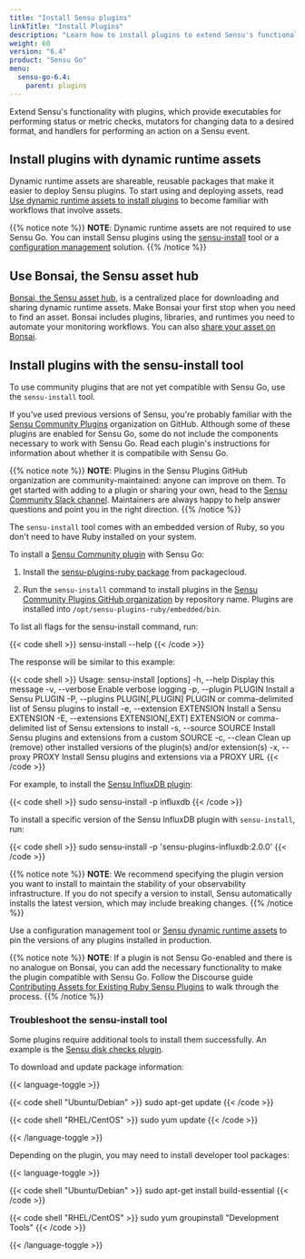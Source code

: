 ```yaml
---
title: "Install Sensu plugins"
linkTitle: "Install Plugins"
description: "Learn how to install plugins to extend Sensu's functionality with executables for performing checks, mutators, and handlers."
weight: 60
version: "6.4"
product: "Sensu Go"
menu:
  sensu-go-6.4:
    parent: plugins
---
```


Extend Sensu's functionality with plugins, which provide executables for performing status or metric checks, mutators for changing data to a desired format, and handlers for performing an action on a Sensu event.

## Install plugins with dynamic runtime assets

Dynamic runtime assets are shareable, reusable packages that make it easier to deploy Sensu plugins.
To start using and deploying assets, read [Use dynamic runtime assets to install plugins][7] to become familiar with workflows that involve assets.

{{% notice note %}}
**NOTE**: Dynamic runtime assets are not required to use Sensu Go.
You can install Sensu plugins using the [sensu-install](#install-plugins-with-the-sensu-install-tool) tool or a [configuration management](../../operations/deploy-sensu/configuration-management/) solution.
{{% /notice %}}

## Use Bonsai, the Sensu asset hub

[Bonsai, the Sensu asset hub][8], is a centralized place for downloading and sharing dynamic runtime assets.
Make Bonsai your first stop when you need to find an asset.
Bonsai includes plugins, libraries, and runtimes you need to automate your monitoring workflows.
You can also [share your asset on Bonsai][9].

## Install plugins with the sensu-install tool

To use community plugins that are not yet compatible with Sensu Go, use the `sensu-install` tool.

If you've used previous versions of Sensu, you're probably familiar with the [Sensu Community Plugins][1] organization on GitHub.
Although some of these plugins are enabled for Sensu Go, some do not include the components necessary to work with Sensu Go.
Read each plugin's instructions for information about whether it is compatibile with Sensu Go. 

{{% notice note %}}
**NOTE**: Plugins in the Sensu Plugins GitHub organization are community-maintained: anyone can improve on them.
To get started with adding to a plugin or sharing your own, head to the [Sensu Community Slack channel](https://slack.sensu.io/).
Maintainers are always happy to help answer questions and point you in the right direction.
{{% /notice %}}

The `sensu-install` tool comes with an embedded version of Ruby, so you don't need to have Ruby installed on your system. 

To install a [Sensu Community plugin][1] with Sensu Go:

1. Install the [sensu-plugins-ruby package][2] from packagecloud.

2. Run the `sensu-install` command to install plugins in the [Sensu Community Plugins GitHub organization][1] by repository name.
Plugins are installed into `/opt/sensu-plugins-ruby/embedded/bin`.

To list all flags for the sensu-install command, run:

{{< code shell >}}
sensu-install --help
{{< /code >}}

The response will be similar to this example:

{{< code shell >}}
Usage: sensu-install [options]
    -h, --help                       Display this message
    -v, --verbose                    Enable verbose logging
    -p, --plugin PLUGIN              Install a Sensu PLUGIN
    -P, --plugins PLUGIN[,PLUGIN]    PLUGIN or comma-delimited list of Sensu plugins to install
    -e, --extension EXTENSION        Install a Sensu EXTENSION
    -E, --extensions EXTENSION[,EXT] EXTENSION or comma-delimited list of Sensu extensions to install
    -s, --source SOURCE              Install Sensu plugins and extensions from a custom SOURCE
    -c, --clean                      Clean up (remove) other installed versions of the plugin(s) and/or extension(s)
    -x, --proxy PROXY                Install Sensu plugins and extensions via a PROXY URL
{{< /code >}}

For example, to install the [Sensu InfluxDB plugin][6]:

{{< code shell >}}
sudo sensu-install -p influxdb
{{< /code >}}

To install a specific version of the Sensu InfluxDB plugin with `sensu-install`, run:

{{< code shell >}}
sudo sensu-install -p 'sensu-plugins-influxdb:2.0.0'
{{< /code >}}

{{% notice note %}}
**NOTE**: We recommend specifying the plugin version you want to install to maintain the stability of your observability infrastructure.
If you do not specify a version to install, Sensu automatically installs the latest version, which may include breaking changes.
{{% /notice %}}

Use a configuration management tool or [Sensu dynamic runtime assets][5] to pin the versions of any plugins installed in production.

{{% notice note %}}
**NOTE**: If a plugin is not Sensu Go-enabled and there is no analogue on Bonsai, you can add the necessary functionality to make the plugin compatible with Sensu Go.
Follow the Discourse guide [Contributing Assets for Existing Ruby Sensu Plugins](https://discourse.sensu.io/t/contributing-assets-for-existing-ruby-sensu-plugins/1165) to walk through the process.
{{% /notice %}}

### Troubleshoot the sensu-install tool

Some plugins require additional tools to install them successfully.
An example is the [Sensu disk checks plugin][3].

To download and update package information:

{{< language-toggle >}}

{{< code shell "Ubuntu/Debian" >}}
sudo apt-get update
{{< /code >}}

{{< code shell "RHEL/CentOS" >}}
sudo yum update
{{< /code >}}

{{< /language-toggle >}}

Depending on the plugin, you may need to install developer tool packages:

{{< language-toggle >}}

{{< code shell "Ubuntu/Debian" >}}
sudo apt-get install build-essential
{{< /code >}}

{{< code shell "RHEL/CentOS" >}}
sudo yum groupinstall "Development Tools"
{{< /code >}}

{{< /language-toggle >}}


[1]: https://github.com/sensu-plugins/
[2]: https://packagecloud.io/sensu/community/
[3]: https://github.com/sensu-plugins/sensu-plugins-disk-checks/
[5]: ../assets/
[6]: https://github.com/sensu-plugins/sensu-plugins-influxdb/
[7]: ../use-assets-to-install-plugins/
[8]: https://bonsai.sensu.io/
[9]: ../assets#share-an-asset-on-bonsai
